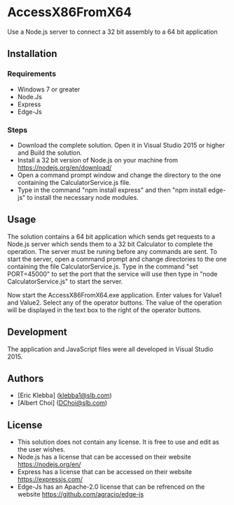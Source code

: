 # AccessX86FromX64
Use a Node.js server to connect a 32 bit assembly to a 64 bit application

## Installation
### Requirements
* Windows 7 or greater
* Node.Js
* Express
* Edge-Js

### Steps
* Download the complete solution. Open it in Visual Studio 2015 or higher and Build the solution.
* Install a 32 bit version of Node.js on your machine from https://nodejs.org/en/download/
* Open a command prompt window and change the directory to the one containing the CalculatorService.js file.
* Type in the command "npm install express" and then "npm install edge-js" to install the necessary node modules.

## Usage
The solution contains a 64 bit application which sends get requests to a Node.js server which sends them to a 32 bit Calculator to complete the operation. The server must be runing before any commands are sent. To start the server, open a command prompt and change directories to the one containing the file CalculatorService.js. Type in the command "set PORT=45000" to set the port that the service will use then type in "node CalculatorService.js" to start the server.

Now start the AccessX86FromX64.exe application. Enter values for Value1 and Value2. Select any of the operator buttons. The value of the operation will be displayed in the text box to the right of the operator buttons.

## Development
The application and JavaScript files were all developed in Visual Studio 2015.

## Authors
* [Eric Klebba] (klebba1@slb.com)
* [Albert Choi] (DChoi@slb.com)

## License
* This solution does not contain any license. It is free to use and edit as the user wishes.
* Node.js has a license that can be accessed on their website https://nodejs.org/en/
* Express has a license that can be accessed on their website https://expressjs.com/
* Edge-Js has an Apache-2.0 license that can be refrenced on the website https://github.com/agracio/edge-js
